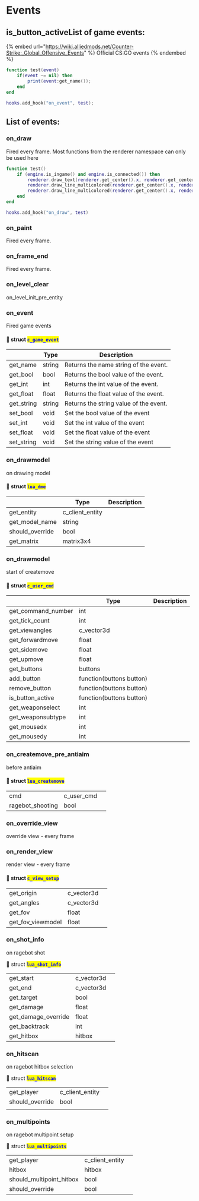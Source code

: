 # Events

## is\_button\_activeList of game events:

{% embed url="https://wiki.alliedmods.net/Counter-Strike:_Global_Offensive_Events" %}
Official CS:GO events
{% endembed %}

```lua
function test(event) 
    if(event ~= nil) then 
        print(event:get_name()); 
    end 
end 
  
hooks.add_hook("on_event", test);
```

## List of events:

### on\_draw

Fired every frame. Most functions from the renderer namespace can only be used here

```lua
function test() 
    if (engine.is_ingame() and engine.is_connected()) then         
        renderer.draw_text(renderer.get_center().x, renderer.get_center().y + 15, "choke me daddy", 255, 255, 255, 255, font_flags.centered_x); 
        renderer.draw_line_multicolored(renderer.get_center().x, renderer.get_center().y + 35, renderer.get_center().x + 40 * clientstate.get_choked_ticks() / 15.0, renderer.get_center().y + 35, 255, 255, 255, 255, 255, 255, 255, 0); 
        renderer.draw_line_multicolored(renderer.get_center().x, renderer.get_center().y + 35, renderer.get_center().x - 40 * clientstate.get_choked_ticks() / 15.0, renderer.get_center().y + 35, 255, 255, 255, 255, 255, 255, 255, 0);         
    end 
end 

hooks.add_hook("on_draw", test)
```

### on\_paint

Fired every frame.&#x20;

### on\_frame\_end

Fired every frame.&#x20;

### on\_level\_clear

on\_level\_init\_pre\_entity

### on\_event

Fired game events

#### 🔗 struct <mark style="color:blue;">`c_game_event`</mark>

|             | Type   | Description                            |
| ----------- | ------ | -------------------------------------- |
| get\_name   | string | Returns the name string of the event.  |
| get\_bool   | bool   | Returns the bool value of the event.   |
| get\_int    | int    | Returns the int value of the event.    |
| get\_float  | float  | Returns the float value of the event.  |
| get\_string | string | Returns the string value of the event. |
| set\_bool   | void   | Set the bool value of the event        |
| set\_int    | void   | Set the int value of the event         |
| set\_float  | void   | Set the float value of the event       |
| set\_string | void   | Set the string value of the event      |

### on\_drawmodel&#x20;

on drawing model&#x20;

#### 🔗 struct <mark style="color:blue;">`lua_dme`</mark>

|                  | Type              | Description |
| ---------------- | ----------------- | ----------- |
| get\_entity      | c\_client\_entity |             |
| get\_model\_name | string            |             |
| should\_override | bool              |             |
| get\_matrix      | matrix3x4         |             |

### on\_drawmodel

start of createmove

#### 🔗 struct <mark style="color:blue;">`c_user_cmd`</mark>

|                      | Type                     | Description |
| -------------------- | ------------------------ | ----------- |
| get\_command\_number | int                      |             |
| get\_tick\_count     | int                      |             |
| get\_viewangles      | c\_vector3d              |             |
| get\_forwardmove     | float                    |             |
| get\_sidemove        | float                    |             |
| get\_upmove          | float                    |             |
| get\_buttons         | buttons                  |             |
| add\_button          | function(buttons button) |             |
| remove\_button       | function(buttons button) |             |
| is\_button\_active   | function(buttons button) |             |
| get\_weaponselect    | int                      |             |
| get\_weaponsubtype   | int                      |             |
| get\_mousedx         | int                      |             |
| get\_mousedy         | int                      |             |

### on\_createmove\_pre\_antiaim

before antiaim

#### 🔗 struct <mark style="color:blue;">`lua_createmove`</mark>

|                   |              |   |
| ----------------- | ------------ | - |
| cmd               | c\_user\_cmd |   |
| ragebot\_shooting | bool         |   |

### on\_override\_view

override view - every frame

### on\_render\_view&#x20;

render view - every frame&#x20;

#### 🔗 struct <mark style="color:blue;">`c_view_setup`</mark>

|                     |             |   |
| ------------------- | ----------- | - |
| get\_origin         | c\_vector3d |   |
| get\_angles         | c\_vector3d |   |
| get\_fov            | float       |   |
| get\_fov\_viewmodel | float       |   |

### on\_shot\_info&#x20;

on ragebot shot

🔗 struct <mark style="color:blue;">**`lua_shot_info`**</mark>

|                       |             |   |
| --------------------- | ----------- | - |
| get\_start            | c\_vector3d |   |
| get\_end              | c\_vector3d |   |
| get\_target           | bool        |   |
| get\_damage           | float       |   |
| get\_damage\_override | float       |   |
| get\_backtrack        | int         |   |
| get\_hitbox           | hitbox      |   |

### on\_hitscan&#x20;

on ragebot hitbox selection

🔗 struct <mark style="color:blue;">**`lua_hitscan`**</mark>

|                  |                   |   |
| ---------------- | ----------------- | - |
| get\_player      | c\_client\_entity |   |
| should\_override | bool              |   |
|                  |                   |   |

### on\_multipoints&#x20;

on ragebot multipoint setup

🔗 struct <mark style="color:blue;">**`lua_multipoints`**</mark>

|                            |                   |   |
| -------------------------- | ----------------- | - |
| get\_player                | c\_client\_entity |   |
| hitbox                     | hitbox            |   |
| should\_multipoint\_hitbox | bool              |   |
| should\_override           | bool              |   |
